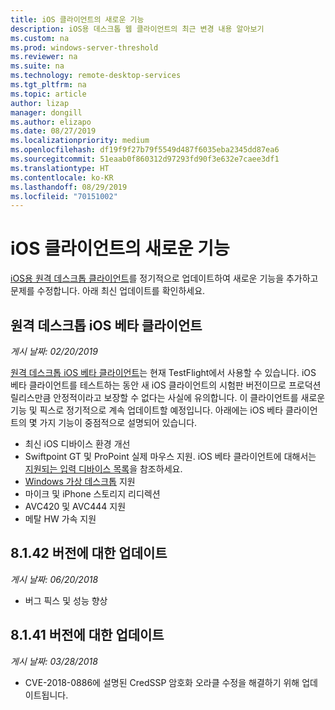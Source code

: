 ```yaml
---
title: iOS 클라이언트의 새로운 기능
description: iOS용 데스크톱 웹 클라이언트의 최근 변경 내용 알아보기
ms.custom: na
ms.prod: windows-server-threshold
ms.reviewer: na
ms.suite: na
ms.technology: remote-desktop-services
ms.tgt_pltfrm: na
ms.topic: article
author: lizap
manager: dongill
ms.author: elizapo
ms.date: 08/27/2019
ms.localizationpriority: medium
ms.openlocfilehash: df19f9f27b79f5549d487f6035eba2345dd87ea6
ms.sourcegitcommit: 51eaab0f860312d97293fd90f3e632e7caee3df1
ms.translationtype: HT
ms.contentlocale: ko-KR
ms.lasthandoff: 08/29/2019
ms.locfileid: "70151002"
---
```

# <a name="whats-new-in-the-ios-client"></a>iOS 클라이언트의 새로운 기능

[iOS용 원격 데스크톱 클라이언트](remote-desktop-ios.md)를 정기적으로 업데이트하여 새로운 기능을 추가하고 문제를 수정합니다. 아래 최신 업데이트를 확인하세요.

## <a name="remote-desktop-ios-beta-client"></a>원격 데스크톱 iOS 베타 클라이언트

*게시 날짜: 02/20/2019*

[원격 데스크톱 iOS 베타 클라이언트](remote-desktop-ios.md#download-the-remote-desktop-ios-beta-client-from-apple-testflight)는 현재 TestFlight에서 사용할 수 있습니다. iOS 베타 클라이언트를 테스트하는 동안 새 iOS 클라이언트의 시험판 버전이므로 프로덕션 릴리스만큼 안정적이라고 보장할 수 없다는 사실에 유의합니다. 이 클라이언트를 새로운 기능 및 픽스로 정기적으로 계속 업데이트할 예정입니다. 아래에는 iOS 베타 클라이언트의 몇 가지 기능이 중점적으로 설명되어 있습니다.

- 최신 iOS 디바이스 환경 개선
- Swiftpoint GT 및 ProPoint 실제 마우스 지원. iOS 베타 클라이언트에 대해서는 [지원되는 입력 디바이스 목록](remote-desktop-ios.md#supported-input-devices)을 참조하세요.
- [Windows 가상 데스크톱](https://aka.ms/wvd) 지원
- 마이크 및 iPhone 스토리지 리디렉션
- AVC420 및 AVC444 지원
- 메탈 HW 가속 지원

## <a name="updates-for-version-8142"></a>8\.1.42 버전에 대한 업데이트

*게시 날짜: 06/20/2018*

- 버그 픽스 및 성능 향상

## <a name="updates-for-version-8141"></a>8\.1.41 버전에 대한 업데이트

*게시 날짜: 03/28/2018*

- CVE-2018-0886에 설명된 CredSSP 암호화 오라클 수정을 해결하기 위해 업데이트됩니다.
